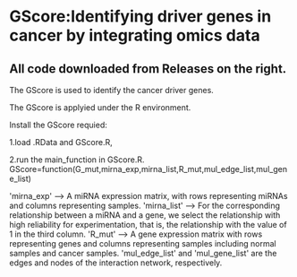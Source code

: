 # GScore:Identifying driver genes in cancer by integrating omics data

## All code downloaded from Releases on the right.

The GScore is used to identify the cancer driver genes.

The GScore is applyied under the R environment.

Install the GScore requied:

1.load  .RData   and GScore.R,

2.run the main_function in GScore.R.
GScore=function(G_mut,mirna_exp,mirna_list,R_mut,mul_edge_list,mul_gene_list)

'mirna_exp' --> A miRNA expression matrix, with rows representing miRNAs and columns representing samples.
'mirna_list' --> For the corresponding relationship between a miRNA and a gene, we select the relationship with high reliability for experimentation, that is, the relationship with the value of 1 in the third column.
'R_mut' --> A gene expression matrix with rows representing genes and columns representing samples including normal samples and cancer samples.
'mul_edge_list' and 'mul_gene_list' are the edges and nodes of the interaction network, respectively.

